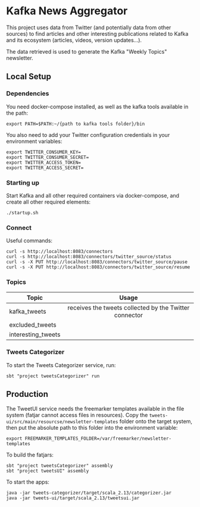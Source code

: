 # Kafka News Aggregator

This project uses data from Twitter (and potentially data from other sources) to find articles and other interesting publications related to Kafka and its ecosystem (articles, videos, version updates...). 

The data retrieved is used to generate the Kafka "Weekly Topics" newsletter.

## Local Setup

### Dependencies

You need docker-compose installed, as well as the kafka tools available in the path:

```
export PATH=$PATH:~/{path to kafka tools folder}/bin
```

You also need to add your Twitter configuration credentials in your environment variables:

```
export TWITTER_CONSUMER_KEY=
export TWITTER_CONSUMER_SECRET=
export TWITTER_ACCESS_TOKEN=
export TWITTER_ACCESS_SECRET=
``` 

### Starting up

Start Kafka and all other required containers via docker-compose, and create all other required elements:

```
./startup.sh
```

### Connect

Useful commands:

```
curl -s http://localhost:8083/connectors
curl -s http://localhost:8083/connectors/twitter_source/status
curl -s -X PUT http://localhost:8083/connectors/twitter_source/pause
curl -s -X PUT http://localhost:8083/connectors/twitter_source/resume
```

### Topics

| Topic              | Usage                                                  | 
| ------------------ |:------------------------------------------------------:|
| kafka_tweets       | receives the tweets collected by the Twitter connector |
| excluded_tweets     |       |
| interesting_tweets |      |

### Tweets Categorizer

To start the Tweets Categorizer service, run:

```
sbt "project tweetsCategorizer" run
```

## Production 

The TweetUI service needs the freemarker templates available in the file system (fatjar cannot access files in resources). 
Copy the `tweets-ui/src/main/resourcse/newsletter-templates` folder onto the target system, then put the absolute path 
to this folder into the environment variable:
```
export FREEMARKER_TEMPLATES_FOLDER=/var/freemarker/newsletter-templates
```

To build the fatjars:
```
sbt "project tweetsCategorizer" assembly
sbt "project tweetsUI" assembly
```

To start the apps:
```
java -jar tweets-categorizer/target/scala_2.13/categorizer.jar
java -jar tweets-ui/target/scala_2.13/tweetsui.jar
```